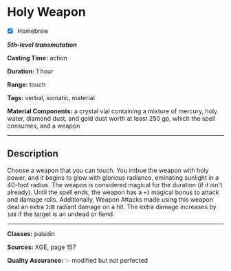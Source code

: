 # Holy Weapon

- [x] Homebrew

***5th-level transmutation***

**Casting Time:** action

**Duration:** 1 hour

**Range:** touch

**Tags:** verbal, somatic, material

**Material Components:** a crystal vial containing a mixture of mercury, holy water, diamond dust, and gold dust worth at least 250 gp, which the spell consumes, and a weapon

---

## Description
Choose a weapon that you can touch.
You imbue the weapon with holy power, and it begins to glow with glorious radiance, eminating sunlight in a 40-foot radius.
The weapon is considered magical for the duration (if it isn't already).
Until the spell ends, the weapon has a `+3` magical bonus to attack and damage rolls.
Additionally, Weapon Attacks made using this weapon deal an extra `2d8` radiant damage on a hit.
The extra damage increases by `1d8` if the target is an undead or fiend.

---

**Classes:** paladin

**Sources:** XGE, page 157

**Quality Assurance:** :sparkles: modified but not perfected

